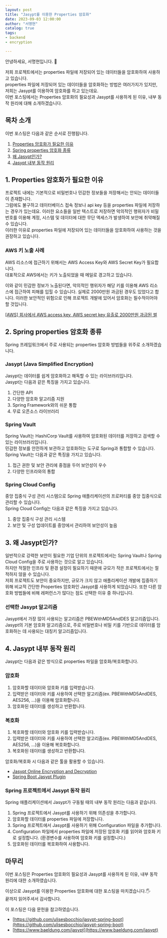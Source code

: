 ```yaml
---
layout: post
title: "Jasypt를 이용한 Properties 암호화"
date: 2023-09-03 12:00:00
author: "서명현"
catalog: true
tags:
- backend
- encryption

---
```


안녕하세요, 서명현입니다. 🤚

저희 프로젝트에서는 properties 파일에 저장되어 있는 데이터들을 암호화하여 사용하고 있습니다.<br>
properties 파일에 저장되어 있는 데이터들을 암호화하는 방법은 여러가지가 있지만, 저희는 Jasypt를 이용하여 암호화를 하고 있는데요.<br>
이번 포스팅에서는 Properties 암호화의 필요성과 Jasypt를 사용하게 된 이유, 내부 동작 원리에 대해 소개하겠습니다.

## 목차 소개

이번 포스팅은 다음과 같은 순서로 진행됩니다.

1. [Properties 암호화가 필요한 이유](#1-Properties-암호화가-필요한-이유)
2. [Spring properties 암호화 종류](#2-Spring-properties-암호화-종류)
3. [왜 Jasypt인가?](#3-왜-Jasypt인가?)
4. [Jasypt 내부 동작 원리](#4-Jasypt-내부-동작-원리)


## 1. Properties 암호화가 필요한 이유

프로젝트 내에는 기본적으로 비밀번호나 민감한 정보들을 저장해서는 안되는 데이터들이 존재합니다.<br>
그럼에도 불구하고 데이터베이스 접속 정보나 api key 등을 properties 파일에 저장하는 경우가 있는데요.
이러한 요소들을 일반 텍스트로 저장하면 악의적인 행위자가 비밀번호를 이용해 계정, 시스템 및 데이터에 대한 무단 액세스가 발생하여 보안에 취약해질 수 있습니다.<br>
이러한 이유로 properties 파일에 저장되어 있는 데이터들을 암호화하여 사용하는 것을 권장하고 있습니다.

### AWS 키 노출 사례
AWS 리소스에 접근하기 위해서는 AWS Access Key와 AWS Secret Key가 필요합니다.<br>
대표적으로 AWS에서는 키가 노출되었을 때 메일로 경고하고 있습니다.
<!-- 사진 -->
이와 같이 민감한 정보가 노출된다면, 악의적인 행위자가 해당 키를 이용해 AWS 리소스에 접근하여 피해를 입힐 수 있습니다.
실제로 2000만원 과금된 경우도 있었다고 합니다. 이러한 보안적인 위험으로 인해 프로젝트 개발에 있어서 암호화는 필수적이어야 할 것입니다.

[[AWS] 회사에서 AWS access key, AWS secret key 유출로 2000만원 과금된 썰](https://jodmsoluth.tistory.com/2)


## 2. Spring properties 암호화 종류

Spring 프레임워크에서 주로 사용되는 properties 암호화 방법들을 위주로 소개하겠습니다.

### Jasypt (Java Simplified Encryption)

Jasypt는 데이터를 쉽게 암호화하고 해독할 수 있는 라이브러리입니다.<br>
Jasypt는 다음과 같은 특징을 가지고 있습니다.
1. 간단한 API
2. 다양한 암호화 알고리즘 지원
3. Spring Framework와의 쉬운 통합
4. 무료 오픈소스 라이브러리

### Spring Vault

Spring Vault는 HashiCorp Vault를 사용하여 암호화된 데이터를 저장하고 검색할 수 있는 라이브러리입니다.<br>
민감한 정보를 안전하게 보관하고 암호화하는 도구로 Spring과 통합할 수 있습니다.<br>
Spring Vault는 다음과 같은 특징을 가지고 있습니다.
1. 접근 권한 및 보안 관리에 중점을 두어 보안성이 우수
2. 다양한 인프라와의 통합

### Spring Cloud Config

중앙 집중식 구성 관리 시스템으로 Spring 애플리케이션의 프로퍼티를 중앙 집중식으로 관리할 수 있습니다.<br>
Spring Cloud Config는 다음과 같은 특징을 가지고 있습니다.
1. 중앙 집중식 구성 관리 시스템
2. 보안 및 구성 업데이트를 중앙에서 관리하여 보안성이 높음


## 3. 왜 Jasypt인가?

일반적으로 강력한 보안이 필요한 기업 단위의 프로젝트에서는 Spring Vault나 Spring Cloud Config을 주로 사용하는 것으로 알고 있습니다.<br>
하지만 적절한 인프라 및 환경 설정이 필요하기 때문에 규모가 작은 프로젝트에서는 절적하지 않을 수 있습니다.<br>
저희 프로젝트도 보안이 중요하지만, 규모가 크지 않고 애플리케이션 개발에 집중하기 위해 비교적 간단한 Properties 암호화인 Jasypt를 사용하게 되었습니다.
또한 다른 암호화 방법들에 비해 레퍼런스가 많다는 점도 선택한 이유 중 하나입니다.

### 선택한 Jasypt 알고리즘

Jasypt에서 가장 많이 사용되는 알고리즘은 PBEWithMD5AndDES 알고리즘입니다.<br>
Jasypt의 기본 암호화 알고리즘으로, 주로 비밀번호나 비밀 키를 기반으로 데이터를 암호화하는 데 사용되는 대칭키 알고리즘입니다.

## 4. Jasypt 내부 동작 원리

Jasypt는 다음과 같은 방식으로 properties 파일을 암호화/복호화합니다.

### 암호화
1. 암호화할 데이터와 암호화 키를 입력받습니다.
2. 입력받은 데이터와 키를 사용하여 선택한 알고리즘(ex. PBEWithMD5AndDES, AES256, ...)을 이용해 암호화합니다.
3. 암호화된 데이터를 생성하고 반환합니다.

### 복호화
1. 복호화할 데이터와 암호화 키를 입력받습니다.
2. 입력받은 데이터와 키를 사용하여 선택한 알고리즘(ex. PBEWithMD5AndDES, AES256, ...)을 이용해 복호화합니다.
3. 복호화된 데이터를 생성하고 반환합니다.

암호화/복호화 시 다음과 같은 툴을 활용할 수 있습니다.
- [Jasypt Online Encryption and Decryption](https://www.devglan.com/online-tools/jasypt-online-encryption-decryption)
- [Spring Boot Jasypt Plugin](https://plugins.jetbrains.com/plugin/16624-spring-boot-jasypt)

### Spring 프로젝트에서 Jasypt 동작 원리

Spring 애플리케이션에서 Jasypt가 구동될 때의 내부 동작 원리는 다음과 같습니다.

1. Spring 프로젝트에서 Jasypt를 사용하기 위해 의존성을 추가합니다.
2. 암호화할 데이터를 properties 파일에 저장합니다.
3. Spring 프로젝트에서 Jasypt를 사용하기 위해 Configuration 파일을 추가합니다.
4. Configuration 파일에서 properties 파일에 저장된 암호화 키를 읽어와 암호화 키로 설정합니다. (환경변수를 사용하여 암호화 키를 설정합니다.)
5. 암호화된 데이터를 복호화하여 사용합니다.


## 마무리

이번 포스팅은 Properties 암호화의 필요성과 Jasypt를 사용하게 된 이유, 내부 동작 원리에 대한 소개하였습니다.<br>

이상으로 Jasypt를 이용한 Properties 암호화에 대한 포스팅을 마치겠습니다.🖐️<br>
끝까지 읽어주셔서 감사합니다.<br>

이 포스팅은 다음 문헌을 참고하였습니다.

- [https://github.com/ulisesbocchio/jasypt-spring-boot](https://github.com/ulisesbocchio/jasypt-spring-boot)
- [https://www.baeldung.com/jasypt](https://www.baeldung.com/jasypt)
